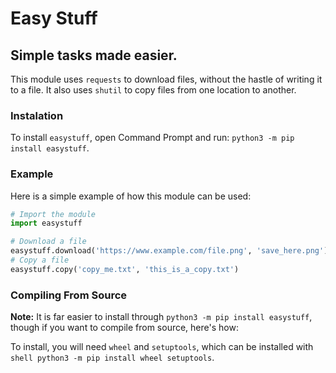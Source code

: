# Easy Stuff
## Simple tasks made easier.
This module uses `requests` to download files, without the hastle of writing it to a file. It also uses `shutil` to copy files from one location to another.

### Instalation
To install `easystuff`, open Command Prompt and run: `python3 -m pip install easystuff`.

### Example
Here is a simple example of how this module can be used:
```python
# Import the module
import easystuff

# Download a file
easystuff.download('https://www.example.com/file.png', 'save_here.png')
# Copy a file
easystuff.copy('copy_me.txt', 'this_is_a_copy.txt')
```

### Compiling From Source
**Note:** It is far easier to install through `python3 -m pip install easystuff`, though if you want to compile from source, here's how:

To install, you will need `wheel` and `setuptools`, which can be installed with ```shell
python3 -m pip install wheel setuptools```.
